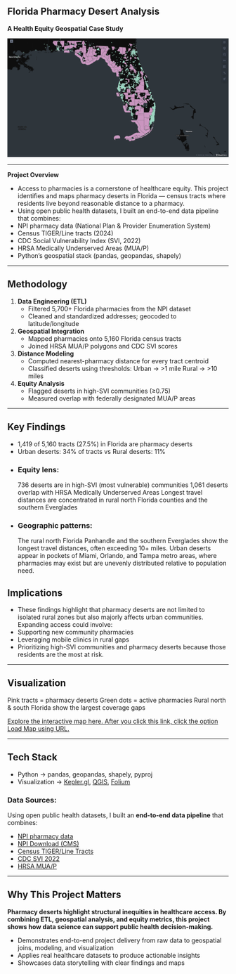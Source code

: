 ## Florida Pharmacy Desert Analysis
**A Health Equity Geospatial Case Study**

<img src="visual/dash.png" width="650">

---

**Project Overview**
- Access to pharmacies is a cornerstone of healthcare equity. This project identifies and maps pharmacy deserts in Florida — census tracts where residents live beyond reasonable distance to a pharmacy.
- Using open public health datasets, I built an end-to-end data pipeline that combines:
- NPI pharmacy data (National Plan & Provider Enumeration System)
- Census TIGER/Line tracts (2024)
- CDC Social Vulnerability Index (SVI, 2022)
- HRSA Medically Underserved Areas (MUA/P)
- Python’s geospatial stack (pandas, geopandas, shapely)

---
## Methodology

1. **Data Engineering (ETL)**
   - Filtered 5,700+ Florida pharmacies from the NPI dataset
   - Cleaned and standardized addresses; geocoded to latitude/longitude
2. **Geospatial Integration**
   - Mapped pharmacies onto 5,160 Florida census tracts
   - Joined HRSA MUA/P polygons and CDC SVI scores
3. **Distance Modeling**
   - Computed nearest-pharmacy distance for every tract centroid
   - Classified deserts using thresholds:
     Urban → >1 mile
     Rural → >10 miles
4. **Equity Analysis**
   - Flagged deserts in high-SVI communities (≥0.75)
   - Measured overlap with federally designated MUA/P areas

---
## Key Findings
- 1,419 of 5,160 tracts (27.5%) in Florida are pharmacy deserts
- Urban deserts: 34% of tracts vs Rural deserts: 11%
- ### Equity lens:
  736 deserts are in high-SVI (most vulnerable) communities
  1,061 deserts overlap with HRSA Medically Underserved Areas
  Longest travel distances are concentrated in rural north Florida counties and the southern Everglades
- ### Geographic patterns:
  The rural north Florida Panhandle and the southern Everglades show the longest travel distances, often exceeding 10+ miles.
  Urban deserts appear in pockets of Miami, Orlando, and Tampa metro areas, where pharmacies may exist but are unevenly distributed relative to population need.
  
## Implications
- These findings highlight that pharmacy deserts are not limited to isolated rural zones but also majorly affects urban communities.
Expanding access could involve:
- Supporting new community pharmacies 
- Leveraging mobile clinics in rural gaps
- Prioritizing high-SVI communities and pharmacy deserts because those residents are the most at risk.

---
## Visualization
Pink tracts = pharmacy deserts
Green dots = active pharmacies
Rural north & south Florida show the largest coverage gaps

[Explore the interactive map here. After you click this link, click the option Load Map using URL.](https://kepler.gl/demo/map?mapUrl=https://dl.dropboxusercontent.com/scl/fi/lbsct5c3cyzprwkfxhxav/keplergl_2rbmloc.json?rlkey=0k9564kqimm58ul0iqmk62rni&dl=0)

---
## Tech Stack
 - Python → pandas, geopandas, shapely, pyproj
 - Visualization → [Kepler.gl](https://kepler.gl), [QGIS](https://qgis.org/en/site/), [Folium](https://pythonvisualization.github.io/folium/)
### Data Sources:
Using open public health datasets, I built an **end-to-end data pipeline** that combines:  
- [NPI pharmacy data](https://download.cms.gov/nppes/NPI_Files.html)  
- [NPI Download (CMS)](https://download.cms.gov/nppes/NPI_Files.html)  
- [Census TIGER/Line Tracts](https://www.census.gov/geographies/mapping-files/time-series/geo/tiger-line-file.html)  
- [CDC SVI 2022](https://www.atsdr.cdc.gov/placeandhealth/svi/data_documentation_download.html)  
- [HRSA MUA/P](https://data.hrsa.gov/data/download)  
---
## Why This Project Matters
**Pharmacy deserts highlight structural inequities in healthcare access. By combining ETL, geospatial analysis, and equity metrics, this project shows how data science can support public health decision-making.**

 - Demonstrates end-to-end project delivery from raw data to geospatial joins, modeling, and visualization
 - Applies real healthcare datasets to produce actionable insights
 - Showcases data storytelling with clear findings and maps
